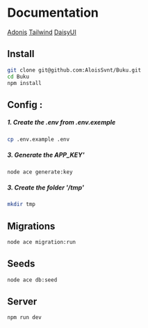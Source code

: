 # Documentation

[Adonis](https://docs.adonisjs.com/guides/preface/introduction)
[Tailwind](https://tailwindcss.com/docs/installation)
[DaisyUI](https://daisyui.com/components/)

## Install

```bash
git clone git@github.com:AloisSvnt/Buku.git
cd Buku
npm install
```

## Config :

##### 1. Create the .env from .env.exemple
```bash
cp .env.example .env
```

##### 3. Generate the APP_KEY'
```bash
node ace generate:key
```

##### 3. Create the folder '/tmp'
```bash
mkdir tmp
```

## Migrations

```bash
node ace migration:run
```

## Seeds

```bash
node ace db:seed
```

## Server

```bash
npm run dev
```
